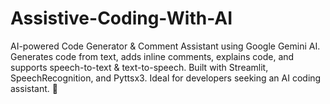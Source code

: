 # Assistive-Coding-With-AI
AI-powered Code Generator &amp; Comment Assistant using Google Gemini AI. Generates code from text, adds inline comments, explains code, and supports speech-to-text &amp; text-to-speech. Built with Streamlit, SpeechRecognition, and Pyttsx3. Ideal for developers seeking an AI coding assistant. 🚀
